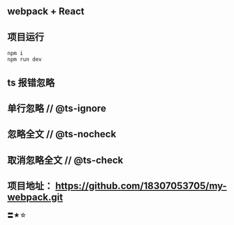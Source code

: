 ## webpack + React

## 项目运行 
    npm i  
    npm run dev

## ts 报错忽略

## 单行忽略 // @ts-ignore

## 忽略全文 // @ts-nocheck

## 取消忽略全文 // @ts-check

## 项目地址： https://github.com/18307053705/my-webpack.git

〓★☆

